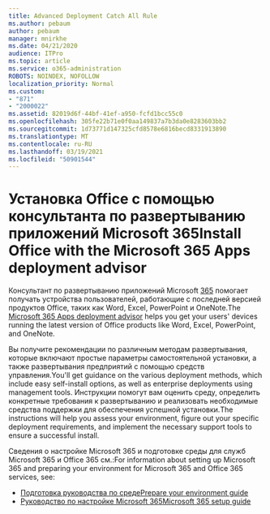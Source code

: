 ```yaml
---
title: Advanced Deployment Catch All Rule
ms.author: pebaum
author: pebaum
manager: mnirkhe
ms.date: 04/21/2020
audience: ITPro
ms.topic: article
ms.service: o365-administration
ROBOTS: NOINDEX, NOFOLLOW
localization_priority: Normal
ms.custom:
- "871"
- "2000022"
ms.assetid: 82019d6f-44bf-41ef-a950-fcfd1bcc55c0
ms.openlocfilehash: 305fe22b71e0f0aa149837a7b3da0e8283603bb2
ms.sourcegitcommit: 1d73771d147325cfd8578e6816becd8331913890
ms.translationtype: MT
ms.contentlocale: ru-RU
ms.lasthandoff: 03/19/2021
ms.locfileid: "50901544"
---
```

# <a name="install-office-with-the-microsoft-365-apps-deployment-advisor"></a><span data-ttu-id="d9f5d-102">Установка Office с помощью консультанта по развертыванию приложений Microsoft 365</span><span class="sxs-lookup"><span data-stu-id="d9f5d-102">Install Office with the Microsoft 365 Apps deployment advisor</span></span>

<span data-ttu-id="d9f5d-103">Консультант по развертыванию приложений Microsoft [365](https://admin.microsoft.com/adminportal/home) помогает получать устройства пользователей, работающие с последней версией продуктов Office, таких как Word, Excel, PowerPoint и OneNote.</span><span class="sxs-lookup"><span data-stu-id="d9f5d-103">The [Microsoft 365 Apps deployment advisor](https://admin.microsoft.com/adminportal/home) helps you get your users' devices running the latest version of Office products like Word, Excel, PowerPoint, and OneNote.</span></span>

<span data-ttu-id="d9f5d-104">Вы получите рекомендации по различным методам развертывания, которые включают простые параметры самостоятельной установки, а также развертывания предприятий с помощью средств управления.</span><span class="sxs-lookup"><span data-stu-id="d9f5d-104">You'll get guidance on the various deployment methods, which include easy self-install options, as well as enterprise deployments using management tools.</span></span> <span data-ttu-id="d9f5d-105">Инструкции помогут вам оценить среду, определить конкретные требования к развертыванию и реализовать необходимые средства поддержки для обеспечения успешной установки.</span><span class="sxs-lookup"><span data-stu-id="d9f5d-105">The instructions will help you assess your environment, figure out your specific deployment requirements, and implement the necessary support tools to ensure a successful install.</span></span>

<span data-ttu-id="d9f5d-106">Сведения о настройке Microsoft 365 и подготовке среды для служб Microsoft 365 и Office 365 см.:</span><span class="sxs-lookup"><span data-stu-id="d9f5d-106">For information about setting up Microsoft 365 and preparing your environment for Microsoft 365 and Office 365 services, see:</span></span>

- [<span data-ttu-id="d9f5d-107">Подготовка руководства по среде</span><span class="sxs-lookup"><span data-stu-id="d9f5d-107">Prepare your environment guide</span></span>](https://go.microsoft.com/fwlink/?linkid=2005213)
- [<span data-ttu-id="d9f5d-108">Руководство по настройке Microsoft 365</span><span class="sxs-lookup"><span data-stu-id="d9f5d-108">Microsoft 365 setup guide</span></span>](https://go.microsoft.com/fwlink/?linkid=2072646)
